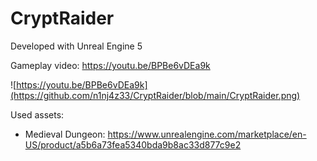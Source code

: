 # CryptRaider

Developed with Unreal Engine 5

Gameplay video: https://youtu.be/BPBe6vDEa9k

![https://youtu.be/BPBe6vDEa9k](https://github.com/n1nj4z33/CryptRaider/blob/main/CryptRaider.png)

Used assets:

- Medieval Dungeon: https://www.unrealengine.com/marketplace/en-US/product/a5b6a73fea5340bda9b8ac33d877c9e2
